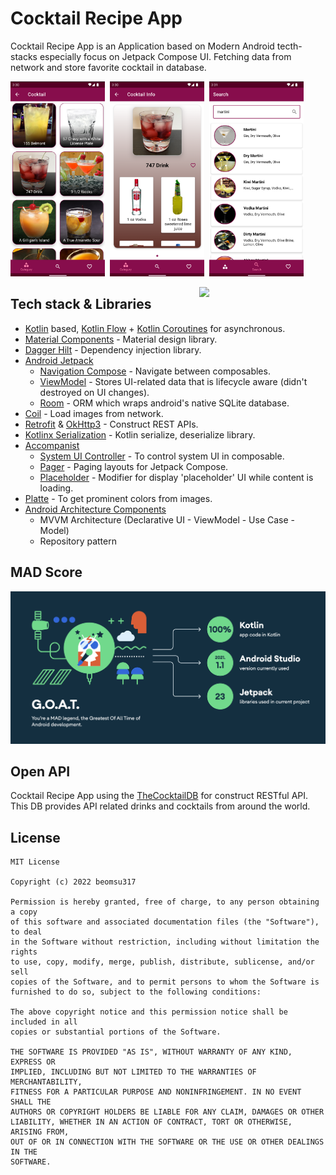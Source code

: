 # Cocktail Recipe App

Cocktail Recipe App is an Application based on Modern Android tecth-stacks especially focus on Jetpack Compose UI. Fetching data from network and store favorite cocktail in database.

<img src="media/cocktail_list.png" width="30%">&nbsp;&nbsp;<img src="media/cocktail_info.png" width="30%">&nbsp;&nbsp;<img src="media/search.png" width="30%">

<img src="media/preview.gif" align="right" width="40%">

## Tech stack & Libraries

- [Kotlin](https://developer.android.com/kotlin) based, [Kotlin Flow](https://developer.android.com/kotlin/flow) + [Kotlin Coroutines](https://github.com/Kotlin/kotlinx.coroutines) for asynchronous.
- [Material Components](https://github.com/material-components/material-components-android) - Material design library.
- [Dagger Hilt](https://dagger.dev/hilt/) - Dependency injection library.
- [Android Jetpack](https://developer.android.com/jetpack)
  - [Navigation Compose](https://developer.android.com/jetpack/compose/navigation) - Navigate between composables. 
  - [ViewModel](https://developer.android.com/topic/libraries/architecture/viewmodel) - Stores UI-related data that is lifecycle aware (didn't destroyed on UI changes).
  - [Room](https://developer.android.com/training/data-storage/room) - ORM which wraps android's native SQLite database.
- [Coil](https://github.com/coil-kt/coil) - Load images from network.
- [Retrofit](https://square.github.io/retrofit/) & [OkHttp3](https://square.github.io/okhttp/) - Construct REST APIs.
- [Kotlinx Serialization](https://github.com/Kotlin/kotlinx.serialization) - Kotlin serialize, deserialize library.
- [Accompanist](https://google.github.io/accompanist/insets/)
  - [System UI Controller](https://google.github.io/accompanist/systemuicontroller/) - To control system UI in composable.
  - [Pager](https://google.github.io/accompanist/pager/) - Paging layouts for Jetpack Compose.
  - [Placeholder](https://google.github.io/accompanist/placeholder/) - Modifier for display 'placeholder' UI while content is loading.
- [Platte](https://developer.android.com/training/material/palette-colors) - To get prominent colors from images.
- [Android Architecture Components](https://developer.android.com/topic/architecture)
  - MVVM Architecture (Declarative UI - ViewModel - Use Case - Model)
  - Repository pattern

## MAD Score

![mad_score](media/mad_score.png)

## Open API

Cocktail Recipe App using the [TheCocktailDB](https://www.thecocktaildb.com) for construct RESTful API.
This DB provides API related drinks and cocktails from around the world.

## License

```
MIT License

Copyright (c) 2022 beomsu317

Permission is hereby granted, free of charge, to any person obtaining a copy
of this software and associated documentation files (the "Software"), to deal
in the Software without restriction, including without limitation the rights
to use, copy, modify, merge, publish, distribute, sublicense, and/or sell
copies of the Software, and to permit persons to whom the Software is
furnished to do so, subject to the following conditions:

The above copyright notice and this permission notice shall be included in all
copies or substantial portions of the Software.

THE SOFTWARE IS PROVIDED "AS IS", WITHOUT WARRANTY OF ANY KIND, EXPRESS OR
IMPLIED, INCLUDING BUT NOT LIMITED TO THE WARRANTIES OF MERCHANTABILITY,
FITNESS FOR A PARTICULAR PURPOSE AND NONINFRINGEMENT. IN NO EVENT SHALL THE
AUTHORS OR COPYRIGHT HOLDERS BE LIABLE FOR ANY CLAIM, DAMAGES OR OTHER
LIABILITY, WHETHER IN AN ACTION OF CONTRACT, TORT OR OTHERWISE, ARISING FROM,
OUT OF OR IN CONNECTION WITH THE SOFTWARE OR THE USE OR OTHER DEALINGS IN THE
SOFTWARE.
```

